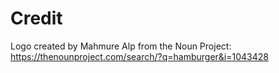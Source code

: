 # Credit

Logo created by Mahmure Alp from the Noun Project: https://thenounproject.com/search/?q=hamburger&i=1043428
